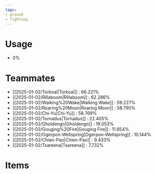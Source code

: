 ```yaml
---
tags:
- ground
- fighting
---
```

# Usage
- 0%
# Teammates
- [[2025-01-02/Torkoal|Torkoal]] : 66.221%
- [[2025-01-02/Rillaboom|Rillaboom]] : 62.286%
- [[2025-01-02/Walking%20Wake|Walking Wake]] : 59.227%
- [[2025-01-02/Roaring%20Moon|Roaring Moon]] : 58.790%
- [[2025-01-02/Chi-Yu|Chi-Yu]] : 58.769%
- [[2025-01-02/Tornadus|Tornadus]] : 22.405%
- [[2025-01-02/Gholdengo|Gholdengo]] : 19.053%
- [[2025-01-02/Gouging%20Fire|Gouging Fire]] : 11.854%
- [[2025-01-02/Ogerpon-Wellspring|Ogerpon-Wellspring]] : 10.144%
- [[2025-01-02/Chien-Pao|Chien-Pao]] : 9.433%
- [[2025-01-02/Tsareena|Tsareena]] : 7.732%
# Items